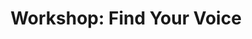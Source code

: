 ---
title: "Workshop: Find Your Voice"
thumbnail: "2019-04-24-workshop-fyv-thumbnail.jpg"

start_date: 2019-04-24
start_time: T19:40
end_time: T21:10

venue: "Omved Gardens"
address: "Townsend Yard, Highgate, London N6 5JF"
gmaps_url: "https://goo.gl/maps/wP21HupJJ6r"

event_url: "https://www.eventbrite.co.uk/e/find-your-voice-tickets-58827654097?aff=efbeventtix&fbclid=IwAR0OL5Ot-_BpXPVt9eSm5PZJcV6Hf8rhobo8eKc_8pG73i4aZwCe251EBuM"
---